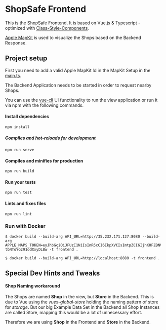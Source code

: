 # ShopSafe Frontend

This is the ShopSafe Frontend. 
It is based on Vue.js & Typescript - optimized with 
[Class-Style-Components](https://vuejs.org/v2/guide/typescript.html#Class-Style-Vue-Components).

[Apple MapKit](https://developer.apple.com/documentation/mapkit) is used to visualize the Shops based on the Backend Response.

## Project setup

First you need to add a valid Apple MapKit Id in the MapKit Setup in the [main.ts](src/main.ts).

The Backend Application needs to be started in order to request nearby Shops. 

You can use the [vue-cli](https://cli.vuejs.org/) UI functionality to run the view application 
or run it via npm with the following commands.
#### Install dependencies

```
npm install
```

##### Compiles and hot-reloads for development
```
npm run serve
```

#### Compiles and minifies for production
```
npm run build
```

#### Run your tests
```
npm run test
```

#### Lints and fixes files
```
npm run lint
```

### Run with Docker
```
$ docker build --build-arg API_URL=http://35.232.171.127:8080 --build-arg APPLE_MAPS_TOKEN=eyJhbGciOiJFUzI1NiIsInR5cCI6IkpXVCIsImtpZCI6IjhKOFZBNVU4OTYifQ.eyJpc3MiOiJNUzVCOUxRVExEIiwiaWF0IjoxNTg0ODA1Nzg2LjI4NSwiZXhwIjoxNjAwNTg0NTg2LjI4NSwib3JpZ2luIjoiaHR0cDovL2xvY2FsaG9zdDo4MDgxIn0.HsLp1QojMOSzv9ymCq7p8MDxQGcbhcuBoHynAA7Xgudvb09tCHwOJB1qWFiKjktXiU-tbNToYGz91odXxyDLBw -t frontend .
```
```
$ docker build --build-arg API_URL=http://localhost:8080 -t frontend .
```

## Special Dev Hints and Tweaks
#### Shop Naming workaround
The Shops are named **Shop** in the view, but **Store** in the Backend. 
This is due to Vue using the *vuex-global-store* holding the naming pattern of store for *storage*.
But our big Example Data Set in the Backend all Shop Instances are called Store, mapping this would be a lot of unnecessary effort.

Therefore we are using **Shop** in the Frontend and **Store** in the Backend.
